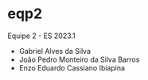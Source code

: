 # eqp2
Equipe 2 - ES 2023.1
* Gabriel Alves da Silva
* João Pedro Monteiro da Silva Barros
* Enzo Eduardo Cassiano Ibiapina
